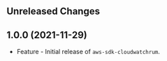 Unreleased Changes
------------------

1.0.0 (2021-11-29)
------------------

* Feature - Initial release of `aws-sdk-cloudwatchrum`.

